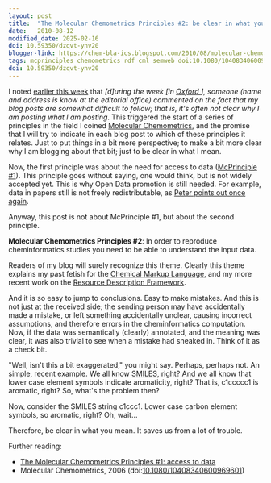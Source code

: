 ```yaml
---
layout: post
title:  "The Molecular Chemometrics Principles #2: be clear in what you mean"
date:   2010-08-12
modified_date: 2025-02-16
doi: 10.59350/dzqvt-ynv20
blogger-link: https://chem-bla-ics.blogspot.com/2010/08/molecular-chemometrics-principles-2-be.html
tags: mcprinciples chemometrics rdf cml semweb doi:10.1080/10408340600969601
doi: 10.59350/dzqvt-ynv20
---
```


I noted [earlier this week](https://chem-bla-ics.linkedchemistry.info/2010/08/09/molecular-chemometrics-principles-1.html)
that *[d]uring the week [in [Oxford <i class="fa-solid fa-recycle fa-xs"></i>](/2010/08/06/oxford-2.html)], someone (name and address is know at the
editorial office) commented on the fact that my blog posts are somewhat difficult to follow; that is, it's
often not clear why I am posting what I am posting*. This triggered the start of a series of principles in
the field I coined [Molecular Chemometrics](https://doi.org/10.1080/10408340600969601), and the promise
that I will try to indicate in each blog post to which of these principles it relates. Just to put things in a bit more
perspective; to make a bit more clear why I am blogging about that bit; just to be clear in what I mean.

Now, the first principle was about the need for access to data ([McPrinciple #1](https://chem-bla-ics.linkedchemistry.info/2010/08/09/molecular-chemometrics-principles-1.html)).
This principle goes without saying, one would think, but is not widely accepted yet. This is why Open Data promotion is still needed. For example, data in papers
still is not freely redistributable, as [Peter points out once again](https://chem-bla-ics.linkedchemistry.info/2010/08/09/molecular-chemometrics-principles-1.html).

Anyway, this post is not about McPrinciple #1, but about the second principle.

**Molecular Chemometrics Principles #2**: In order to reproduce cheminformatics studies you need to be able to understand the input data.

Readers of my blog will surely recognize this theme. Clearly this theme explains my past fetish for the
[Chemical Markup Language](http://chem-bla-ics.blogspot.com/search?q=CML), and my more recent work on the
[Resource Description Framework](http://chem-bla-ics.blogspot.com/search?q=RDF).

And it is so easy to jump to conclusions. Easy to make mistakes. And this is not just at the received side; the sending
person may have accidentally made a mistake, or left something accidentally unclear, causing incorrect assumptions, and
therefore errors in the cheminformatics computation. Now, if the data was semantically (clearly) annotated, and the
meaning was clear, it was also trivial to see when a mistake had sneaked in. Think of it as a check bit.

"Well, isn't this a bit exaggerated," you might say. Perhaps, perhaps not. An simple, recent example. We all know
[SMILES](http://www.opensmiles.org/), right? And we all know that lower case element symbols indicate aromaticity, right?
That is, c1ccccc1 is aromatic, right? So, what's the problem then?

Now, consider the SMILES string c1ccc1. Lower case carbon element symbols, so aromatic, right? Oh, wait...

Therefore, be clear in what you mean. It saves us from a lot of trouble.

Further reading:

* [The Molecular Chemometrics Principles #1: access to data](https://chem-bla-ics.linkedchemistry.info/2010/08/09/molecular-chemometrics-principles-1.html)
* Molecular Chemometrics, 2006 (doi:[10.1080/10408340600969601](https://doi.org/10.1080/10408340600969601))
